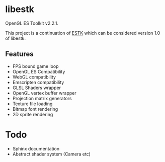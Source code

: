 libestk
=======

OpenGL ES Toolkit v2.2.1.

This project is a continuation of [ESTK](https://github.com/carlmartus/estk) which can be considered version 1.0 of libestk.

Features
--------
 * FPS bound game loop
 * OpenGL ES Compatibility
 * WebGL compatibility
 * Emscripten compatibility
 * GLSL Shaders wrapper
 * OpenGL vertex buffer wrapper
 * Projection matrix generators
 * Texture file loading
 * Bitmap font rendering
 * 2D sprite rendering

Todo
====
 * Sphinx documentation
 * Abstract shader system (Camera etc)

